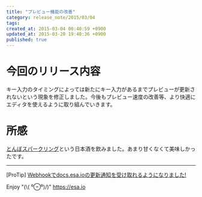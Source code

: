 ```yaml
---
title: "プレビュー機能の改善"
category: release_note/2015/03/04
tags: 
created_at: 2015-03-04 00:40:59 +0900
updated_at: 2015-03-20 19:40:36 +0900
published: true
---
```


# 今回のリリース内容

キー入力のタイミングによっては新たにキー入力があるまでプレビューが更新されないという現象を修正しました。今後もプレビュー速度の改善等、より快適にエディタを使えるように取り組んでいきます。

# 所感
[とんぼスパークリング](http://izumibashi.com/news/2738/)という日本酒を飲みました。あまり甘くなくて美味しかったです。

---
[ProTip] [Webhookでdocs.esa.ioの更新通知を受け取れるようになりました!](/posts/73) 

Enjoy "(\\( ⁰⊖⁰)/)"
https://esa.io
